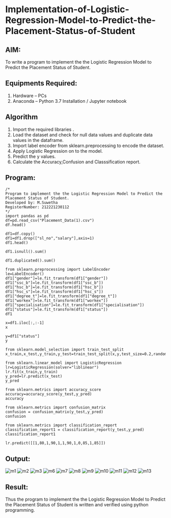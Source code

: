 # Implementation-of-Logistic-Regression-Model-to-Predict-the-Placement-Status-of-Student

## AIM:
To write a program to implement the the Logistic Regression Model to Predict the Placement Status of Student.

## Equipments Required:
1. Hardware – PCs
2. Anaconda – Python 3.7 Installation / Jupyter notebook

## Algorithm
1. Import the required libraries .
2. Load the dataset and check for null data values and duplicate data values in the dataframe.
3. Import label encoder from sklearn.preprocessing to encode the dataset.
4. Apply Logistic Regression on to the model.
5. Predict the y values.
6. Calculate the Accuracy,Confusion and Classsification report.

## Program:
```
/*
Program to implement the the Logistic Regression Model to Predict the Placement Status of Student.
Developed by: M.Suwetha
RegisterNumber: 212221230112  
*/
import pandas as pd
df=pd.read_csv("Placement_Data(1).csv")
df.head()

df1=df.copy()
df1=df1.drop(["sl_no","salary"],axis=1)
df1.head()

df1.isnull().sum()

df1.duplicated().sum()

from sklearn.preprocessing import LabelEncoder
le=LabelEncoder()
df1["gender"]=le.fit_transform(df1["gender"])
df1["ssc_b"]=le.fit_transform(df1["ssc_b"])
df1["hsc_b"]=le.fit_transform(df1["hsc_b"])
df1["hsc_s"]=le.fit_transform(df1["hsc_s"])
df1["degree_t"]=le.fit_transform(df1["degree_t"])
df1["workex"]=le.fit_transform(df1["workex"])
df1["specialisation"]=le.fit_transform(df1["specialisation"])
df1["status"]=le.fit_transform(df1["status"])
df1

x=df1.iloc[:,:-1]
x

y=df1["status"]
y

from sklearn.model_selection import train_test_split
x_train,x_test,y_train,y_test=train_test_split(x,y,test_size=0.2,random_state=0)

from sklearn.linear_model import LogisticRegression
lr=LogisticRegression(solver="liblinear")
lr.fit(x_train,y_train)
y_pred=lr.predict(x_test)
y_pred

from sklearn.metrics import accuracy_score
accuracy=accuracy_score(y_test,y_pred)
accuracy

from sklearn.metrics import confusion_matrix
confusion = confusion_matrix(y_test,y_pred)
confusion

from sklearn.metrics import classification_report
classification_report1 = classification_report(y_test,y_pred)
classification_report1

lr.predict([[1,80,1,90,1,1,90,1,0,85,1,85]])
```

## Output:
![m1](https://user-images.githubusercontent.com/94165336/200160091-dc97251b-b74f-4970-a8ea-1e953940a031.png)
![m2](https://user-images.githubusercontent.com/94165336/200160096-cc9b51f3-e227-4930-b71c-b1547c11811c.png)
![m3](https://user-images.githubusercontent.com/94165336/200160108-333a9911-8a91-4981-acf6-0f20f21e39be.png)
![m6](https://user-images.githubusercontent.com/94165336/200160168-bb943154-553a-4848-a5d4-f0721a398212.png)
![m7](https://user-images.githubusercontent.com/94165336/200160172-7fe008cf-e3ff-48e9-aa1b-539020c6eaae.png)
![m8](https://user-images.githubusercontent.com/94165336/200160178-3b678420-af21-4556-9725-33c26c2fd709.png)
![m9](https://user-images.githubusercontent.com/94165336/200160183-0b791d6f-d6dd-440b-93bd-91b2ae54eb8a.png)
![m10](https://user-images.githubusercontent.com/94165336/200160189-410692c0-967e-4d1c-a23a-a28e3184170b.png)
![m11](https://user-images.githubusercontent.com/94165336/200160192-4e3f746f-383c-4b96-a444-1309b38894f8.png)
![m12](https://user-images.githubusercontent.com/94165336/200160198-8a463f11-7e11-4d16-88e4-9e7cfd875fa3.png)
![m13](https://user-images.githubusercontent.com/94165336/200160201-4dc94d93-b96e-401f-9584-2bd0844172a9.png)


## Result:
Thus the program to implement the the Logistic Regression Model to Predict the Placement Status of Student is written and verified using python programming.
